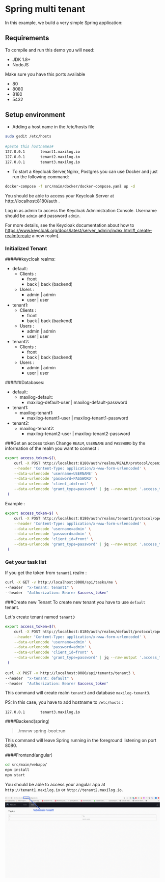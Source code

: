 # Spring multi tenant

In this example, we build a very simple Spring application:


## Requirements

To compile and run this demo you will need:
- JDK 1.8+
- NodeJS

Make sure you have this ports available
- 80
- 8080
- 8180
- 5432

## Setup environment
* Adding a host name in the /etc/hosts file
```bash
sudo gedit /etc/hosts

#paste this hostnames#
127.0.0.1       tenant1.maxilog.io
127.0.0.1       tenant2.maxilog.io
127.0.0.1       tenant3.maxilog.io
```

* To start a Keycloak Server,Nginx, Postgres  you can use Docker and just run the following command:
```bash
docker-compose -f src/main/docker/docker-compose.yaml up -d
```

You should be able to access your Keycloak Server at http://localhost:8180/auth .

Log in as admin to access the Keycloak Administration Console.
Username should be `admin` and password `admin`.

For more details, see the Keycloak documentation about how to https://www.keycloak.org/docs/latest/server_admin/index.html#_create-realm[create a new realm].


### Initialized Tenant

######keycloak realms:
  - default:
    - Clients : 
      - front
      - back | back (backend)
    - Users : 
      - admin | admin
      - user | user 
  - tenant1:
    - Clients : 
      - front
      - back | back (backend)
    - Users : 
      - admin | admin
      - user | user  
  - tenant2:
    - Clients : 
      - front
      - back | back (backend)
    - Users : 
      - admin | admin
      - user | user  

######Databases:
  - default:
    - maxilog-default: 
      - maxilog-default-user | maxilog-default-password
  - tenant1:
    - maxilog-tenant1: 
      - maxilog-tenant1-user | maxilog-tenant1-password
  - tenant2:
    - maxilog-tenant2: 
      - maxilog-tenant2-user | maxilog-tenant2-password

###Get an access token
Change `REALM`, `USERNAME` and `PASSWORD` by the information of the realm you want to connect :
```bash
export access_token=$(\
    curl -X POST http://localhost:8180/auth/realms/REALM/protocol/openid-connect/token \
    --header 'Content-Type: application/x-www-form-urlencoded' \
    --data-urlencode 'username=USERNAME' \
    --data-urlencode 'password=PASSWORD' \
    --data-urlencode 'client_id=front' \
    --data-urlencode 'grant_type=password' | jq --raw-output '.access_token' \
 )
````

Example :

```bash
export access_token=$( \
    curl -X POST http://localhost:8180/auth/realms/tenant1/protocol/openid-connect/token \
    --header 'Content-Type: application/x-www-form-urlencoded' \
    --data-urlencode 'username=admin' \
    --data-urlencode 'password=admin' \
    --data-urlencode 'client_id=front' \
    --data-urlencode 'grant_type=password' | jq --raw-output '.access_token' \
 )
```

### Get your task list
If you get the token from `tenant1` realm :

```bash
curl -X GET -v http://localhost:8080/api/tasks/me \
--header  "x-tenant: tenant1" \
--header  "Authorization: Bearer $access_token"
```

###Create new Tenant
To create new tenant you have to use `default` tenant.

Let's create tenant named `tenant3`
```bash
export access_token=$(\
    curl -X POST http://localhost:8180/auth/realms/default/protocol/openid-connect/token \
    --header 'Content-Type: application/x-www-form-urlencoded' \
    --data-urlencode 'username=admin' \
    --data-urlencode 'password=admin' \
    --data-urlencode 'client_id=front' \
    --data-urlencode 'grant_type=password' | jq --raw-output '.access_token' \
 )
 
curl -X POST -v http://localhost:8080/api/tenants/tenant3 \
--header  "x-tenant: default" \
--header  "Authorization: Bearer $access_token"
```

This command will create realm `tenant3` and database `maxilog-tenant3`.

PS: In this case, you have to add hostname to `/etc/hosts` :

`127.0.0.1       tenant3.maxilog.io`


####Backend(spring)
> ./mvnw spring-boot:run

This command will leave Spring running in the foreground listening on port 8080.

####Frontend(angular)
```bash
cd src/main/webapp/
npm install
npm start
```
You should be able to access your angular app at `http://tenant1.maxilog.io` or `http://tenant2.maxilog.io`.

![test](tenant1-ss.gif)
